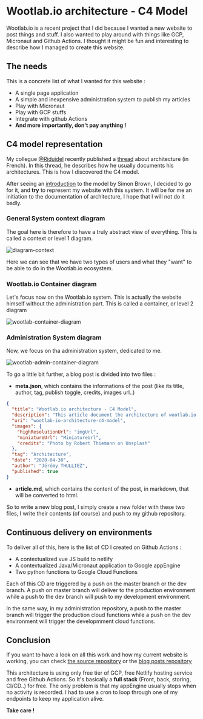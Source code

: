 # Wootlab.io architecture - C4 Model

Wootlab.io is a recent project that I did because I wanted a new website to post things and stuff. I also wanted to play around with things like GCP, Micronaut and Github Actions. I thought it might be fun and interesting to describe how I managed to create this website.

## The needs

This is a concrete list of what I wanted for this website : 

- A single page application
- A simple and inexpensive administration system to publish my articles
- Play with Micronaut
- Play with GCP stuffs
- Integrate with github Actions
- **And more importantly, don't pay anything !**
 
## C4 model representation

My collegue <a href="https://twitter.com/riduidel" target="_blank">@Riduidel</a> recently published a <a href="https://riduidel.wordpress.com/architecturer-agilement-avec-c4-structurizr/" target="_blank">thread</a> about architecture (in French). In this thread, he describes how he usually documents his architectures. This is how I discovered the C4 model.

After seeing an <a href="https://www.youtube.com/watch?v=x2-rSnhpw0g" target="_blank">introduction</a> to the model by Simon Brown, I decided to go for it, and **try** to represent my website with this system. It will be for me an initiation to the documentation of architecture, I hope that I will not do it badly.

### General System context diagram

The goal here is therefore to have a truly abstract view of everything. This is called a context or level 1 diagram.

<img src="https://storage.googleapis.com/wootlab-io-production.appspot.com/C4-model-wootlab/wootlabC4-context.png" alt="diagram-context" class="simple-centered-image"/> 

Here we can see that we have two types of users and what they "want" to be able to do in the Wootlab.io ecosystem.

### Wootlab.io Container diagram

Let's focus now on the Wootlab.io system. This is actually the website himself without the administration part.
This is called a container, or level 2 diagram

<img src="https://storage.googleapis.com/wootlab-io-production.appspot.com/C4-model-wootlab/C4-model-Container%20diagram%20-%20Wootlab%20io.png" alt="wootlab-container-diagram" class="simple-centered-image"/>

### Administration System diagram

Now, we focus on tha administration system, dedicated to me.

<img src="https://storage.googleapis.com/wootlab-io-production.appspot.com/C4-model-wootlab/C4-model-Container%20diagram%20-%20Wootlab%20io%20Administration.png" alt="wootlab-admin-container-diagram" class="simple-centered-image"/>

To go a little bit further, a blog post is divided into two files :

- **meta.json**, which contains the informations of the post (like its title, author, tag, publish toggle, credits, images url..)
```json
{
  "title": "Wootlab.io architecture - C4 Model",
  "description": "This article document the architecture of wootlab.io and how it is hosted for free and is a hands on C4 model to describe it.",
  "uri": "wootlab-io-architecture-c4-model",
  "images": {
    "highResolutionUrl": "imgUrl",
    "miniatureUrl": "MiniatureUrl",
    "credits": "Photo by Robert Thiemann on Unsplash"
  },
  "tag": "Architecture",
  "date": "2020-04-30",
  "author": "Jérémy THULLIEZ",
  "published": true
}
```

- **article.md**, which contains the content of the post, in markdown, that will be converted to html.

So to write a new blog post, I simply create a new folder with these two files, I write their contents (of course) and push to my github repository.

## Continuous delivery on environments

To deliver all of this, here is the list of CD I created on Github Actions : 

- A contextualized vue JS build to netlify
- A contextualized Java/Micronaut application to Google appEngine
- Two python functions to Google Cloud Functions 

Each of this CD are triggered by a push on the master branch or the dev branch. A push on master branch will deliver to the production environment while a push to the dev branch will push to my development environment.

In the same way, in my administration repository, a push to the master branch will trigger the production cloud functions while a push on the dev environment will trigger the developmment cloud functions.

## Conclusion

If you want to have a look on all this work and how my current website is working, you can check <a href="https://github.com/wootlab/wootlab-io" target="_blank">the source repository</a> or the <a href="https://github.com/wootlab/wootlab-io-posts" target="_blank">blog posts repository</a> 

This architecture is using only free tier of GCP, free Netlify hosting service and free Github Actions. So It's basically a **full stack** (Front, back, storing, CI/CD..) for free. 
The only problem is that my appEngine usually stops when no activity is recorded. I had to use a cron to loop through one of my endpoints to keep my application alive.

**Take care !**